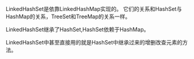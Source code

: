LinkedHashSet是依靠LinkedHashMap实现的。
它们的关系和HashSet与HashMap的关系，TreeSet和TreeMap的关系一样。

LinkedHashSet继承了HashSet,HashSet依赖于HashMap。

LinkedHashSet中甚至直接用的就是HashSet中继承过来的增删改查元素的方法。